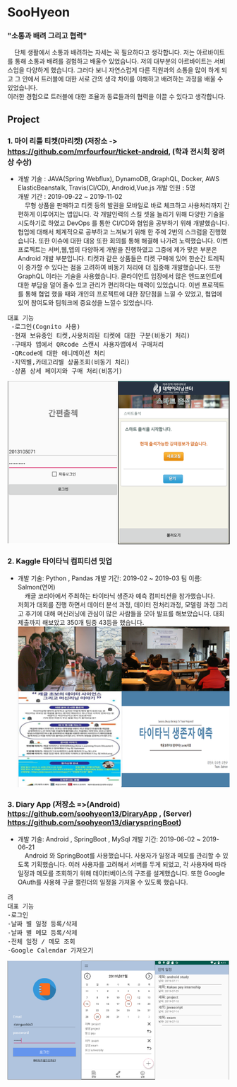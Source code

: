 # SooHyeon
### "소통과 배려 그리고 협력"
&nbsp; &nbsp; 단체 생활에서 소통과 배려하는 자세는 꼭 필요하다고 생각합니다. 저는 아르바이트를 통해 소통과 배려를 경험하고 배울수 있었습니다. 저의 대부분의 아르바이트는 서비스업을 다양하게 했습니다. 그러다 보니 자연스럽게 다른 직원과의 소통을 많이 하게 되고 그 안에서 트러블에 대한 서로 간의 생각 차이를 이해하고 배려하는 과정을 배울 수 있었습니다.<br>
이러한 경험으로 트러블에 대한 조율과 동료들과의 협력을 이끌 수 있다고 생각합니다.
 

## Project

### 1. 마이 리틀 티켓(마리켓) (저장소 -> https://github.com/mrfourfour/ticket-android, (학과 전시회 장려상 수상)<br>
-  개발 기술 : JAVA(Spring Webflux), DynamoDB, GraphQL, Docker, AWS ElasticBeanstalk, Travis(CI/CD), Android,Vue.js 
   개발 인원 : 5명 <br>
   개발 기간 : 2019-09-22 ~ 2019-11-02 <br>
&nbsp; &nbsp; 무형 상품을 판매하고 티켓 등의 발권을 모바일로 바로 체크하고 사용처리까지 간편하게 이루어지는 앱입니다. 각 개발인력의 스킬 셋을 늘리기 위해 다양한 기술을 시도하기로 하였고 DevOps 를 통한 CI/CD와 협업을 공부하기 위해 개발했습니다. 협업에 대해서 체계적으로 공부하고 느껴보기 위해 한 주에 2번의 스크럼을 진행했습니다. 또한 이슈에 대한 대응 또한 회의를 통해 해결해 나가려 노력했습니다. 이번 프로젝트는 서버,웹,앱의 다양하게 개발을 진행하였고 그중에 제가 맞은 부분은 Android 개발 부분입니다. 티켓과 같은 상품들은 티켓 구매에 있어 한순간 트레픽이 증가할 수 있다는 점을 고려하여 비동기 처리에 더 집중해 개발했습니다. 또한 GraphQL 이라는 기술을 사용했습니다. 클라이언트 입장에서 많은 엔드포인트에 대한 부담을 덜어 줄수 있고 관리가 편리하다는 매력이 있었습니다. 이번 프로젝트를 통해 협업 했을 때와 개인의 프로젝트에 대한 장단점을 느낄 수 있었고, 협업에 있어 참여도와 팀워크에 중요성을 느낄수 있었습니다.      <br>
<pre>
대표 기능
 -로그인(Cognito 사용)
 -현재 보유중인 티켓,사용처리된 티켓에 대한 구분(비동기 처리)
 -구매자 앱에서 QRcode 스캔시 사용자앱에서 구매처리
 -QRcode에 대한 애니메이션 처리
 -지역별,카테고리별 상품조회(비동기 처리)
 -상품 상세 페이지와 구매 처리(비동기)
</pre>    
![ex_screenshot](./image/webImage.PNG)<br>

### 2. Kaggle 타이타닉 컴피티션 밋업 <br>
-  개발 기술: Python , Pandas 개발 기간: 2019-02 ~ 2019-03 팀 이름: Salmon(연어) <br>
&nbsp; &nbsp; 캐글 코리아에서 주최하는 타이타닉 생존자 예측 컴피티션을 참가했습니다. <br>
저희가 대회를 진행 하면서 데이터 분석 과정, 데이터 전처리과정, 모델링 과정 그리고 후기에 대해 머신러닝에 관심이 많은 사람들을 모아 발표를 해보았습니다. 대회 제출까지 해보았고 350개 팀중 43등을 했습니다.   
![ex_screenshot](./image/kaggle_competition.PNG)<br>

### 3. Diary App (저장소 =>(Android) https://github.com/soohyeon13/DiraryApp , (Server) https://github.com/soohyeon13/diaryspringBoot) <br>
-  개발 기술: Android , SpringBoot , MySql 개발 기간: 2019-06-02 ~ 2019-06-21 <br>
&nbsp; &nbsp; Android 와 SpringBoot를 사용했습니다. 사용자가 일정과 메모를 관리할 수 있도록 기획했습니다. 여러 사용자를 고려해서 서버를 두게 되었고, 각 사용자에 따라 일정과 메모를 조회하기 위해 데이터베이스의 구조를 설계했습니다. 또한 Google OAuth를 사용해 구글 캘린더의 일정을 가져올 수 있도록 했습니다.  <br>
<pre>려
대표 기능 
-로그인
-날짜 별 일정 등록/삭제
-날짜 별 메모 등록/삭제
-전체 일정 / 메모 조회
-Google Calendar 가져오기
</pre>
![ex_screenshot](./image/diaryimage.PNG)<br>



